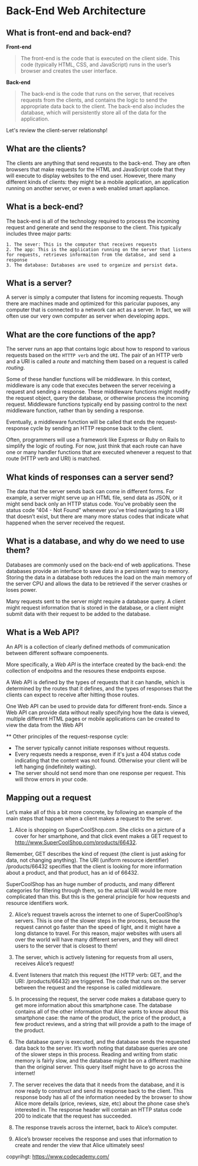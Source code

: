 # Back-End Web Architecture

## What is front-end and back-end?

**Front-end**
> The front-end is the code that is executed on the client side. This code (typically HTML, CSS, and JavaScript) runs in the user’s browser and creates the user interface.

**Back-end**
> The back-end is the code that runs on the server, that receives requests from the clients, and contains the logic to send the appropriate data back to the client. The back-end also includes the database, which will persistently store all of the data for the application.

Let's review the client-server relationshp!


## What are the clients?

The clients are anything that send requests to the back-end. They are often browsers that make requests for the HTML and JavaScript code that they will execute to display websites to the end user. However, there many different kinds of clients: they might be a mobile application, an application running on another server, or even a web enabled smart appliance.

## What is a beck-end?

The back-end is all of the technology required to process the incoming request and generate and send the response to the client. This typically includes three major parts:
```
1. The sever: This is the computer that receives requests
2. The app: This is the application running on the server that listens for requests, retrieves informaiton from the databse, and send a response
3. The database: Databases are used to organize and persist data.
```

## What is a server?

A server is simply a computer that listens for incoming requests. Though there are machines made and optimized for this paricular puposes, any computer that is connected to a network can act as a server.
In fact, we will often use our very own computer as server when developing apps.

## What are the core functions of the app?

The server runs an app that contains logic about how to respond to various requests based on the `HTTTP verb` and the `URI`. The pair of an HTTP verb and a URI is called a *route* and matching them based on a request is called *routing*.

Some of these handler functions will be middleware. In this context, middleware is any code that executes between the server receiving a request and sending a response. These middleware functions might modify the request object, query the database, or otherwise process the incoming request. Middleware functions typically end by passing control to the next middleware function, rather than by sending a response.

Eventually, a middleware function will be called that ends the request-response cycle by sending an HTTP response back to the client.

Often, programmers will use a framework like Express or Ruby on Rails to simplify the logic of routing. For now, just think that each route can have one or many handler functions that are executed whenever a request to that route (HTTP verb and URI) is matched.

## What kinds of responses can a server send?

The data that the server sends back can come in different forms. For example, a server might serve up an HTML file, send data as JSON, or it might send back only an HTTP status code. You’ve probably seen the status code “404 - Not Found” whenever you’ve tried navigating to a URI that doesn’t exist, but there are many more status codes that indicate what happened when the server received the request.



## What is a database, and why do we need to use them?

Databases are commonly used on the back-end of web applications. These databases provide an interface to save data in a persistent way to memory. Storing the data in a database both reduces the load on the main memory of the server CPU and allows the data to be retrieved if the server crashes or loses power.

Many requests sent to the server might require a database query. A client might request information that is stored in the database, or a client might submit data with their request to be added to the database.


## What is a Web API?

An API is a collection of clearly defined methods of communication between different software compoenents.

More specifically, a *Web API* is the interface created by the back-end: the collection of endpoitns and the resoures these endpoints expose.

A Web API is defined by the types of requests that it can handle, which is determined by the routes that it defines, and the types of responses that the clients can expect to receive after hitting those routes.

One Web API can be used to provide data for different front-ends. Since a Web API can provide data without really specifying how the data is viewed, multiple different HTML pages or mobile applications can be created to view the data from the Web API

** Other principles of the request-response cycle:
- The server typically cannot initiate responses without requests.
- Every requests needs a response, even if it's just a 404 status code indicating that the content was not found. Otherwise your client will be left hanging (indefinitely waiting).
- The server should not send more than one response per request. This will throw errors in your code.

## Mapping out a request

Let’s make all of this a bit more concrete, by following an example of the main steps that happen when a client makes a request to the server.

1. Alice is shopping on SuperCoolShop.com. She clicks on a picture of a cover for her smartphone, and that click event makes a GET request to http://www.SuperCoolShop.com/products/66432.

Remember, GET describes the kind of request (the client is just asking for data, not changing anything). The URI (uniform resource identifier) /products/66432 specifies that the client is looking for more information about a product, and that product, has an id of 66432.

SuperCoolShop has an huge number of products, and many different categories for filtering through them, so the actual URI would be more complicated than this. But this is the general principle for how requests and resource identifiers work.

2. Alice’s request travels across the internet to one of SuperCoolShop’s servers. This is one of the slower steps in the process, because the request cannot go faster than the speed of light, and it might have a long distance to travel. For this reason, major websites with users all over the world will have many different servers, and they will direct users to the server that is closest to them!

3. The server, which is actively listening for requests from all users, receives Alice’s request!

4. Event listeners that match this request (the HTTP verb: GET, and the URI: /products/66432) are triggered. The code that runs on the server between the request and the response is called middleware.

5. In processing the request, the server code makes a database query to get more information about this smartphone case. The database contains all of the other information that Alice wants to know about this smartphone case: the name of the product, the price of the product, a few product reviews, and a string that will provide a path to the image of the product.

6. The database query is executed, and the database sends the requested data back to the server. It’s worth noting that database queries are one of the slower steps in this process. Reading and writing from static memory is fairly slow, and the database might be on a different machine than the original server. This query itself might have to go across the internet!

7. The server receives the data that it needs from the database, and it is now ready to construct and send its response back to the client. This response body has all of the information needed by the browser to show Alice more details (price, reviews, size, etc) about the phone case she’s interested in. The response header will contain an HTTP status code 200 to indicate that the request has succeeded.

8. The response travels across the internet, back to Alice’s computer.

9. Alice’s browser receives the response and uses that information to create and render the view that Alice ultimately sees!


copyrihgt: https://www.codecademy.com/
